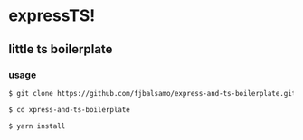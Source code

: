 # expressTS!

## little ts boilerplate

### usage 

```bash
$ git clone https://github.com/fjbalsamo/express-and-ts-boilerplate.git
```

```bash
$ cd xpress-and-ts-boilerplate
```

```bash
$ yarn install
```